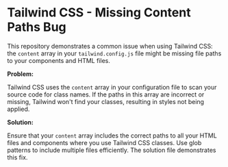 # Tailwind CSS - Missing Content Paths Bug

This repository demonstrates a common issue when using Tailwind CSS: the `content` array in your `tailwind.config.js` file might be missing file paths to your components and HTML files.

**Problem:**

Tailwind CSS uses the `content` array in your configuration file to scan your source code for class names. If the paths in this array are incorrect or missing, Tailwind won't find your classes, resulting in styles not being applied.

**Solution:**

Ensure that your `content` array includes the correct paths to all your HTML files and components where you use Tailwind CSS classes.  Use glob patterns to include multiple files efficiently.  The solution file demonstrates this fix.